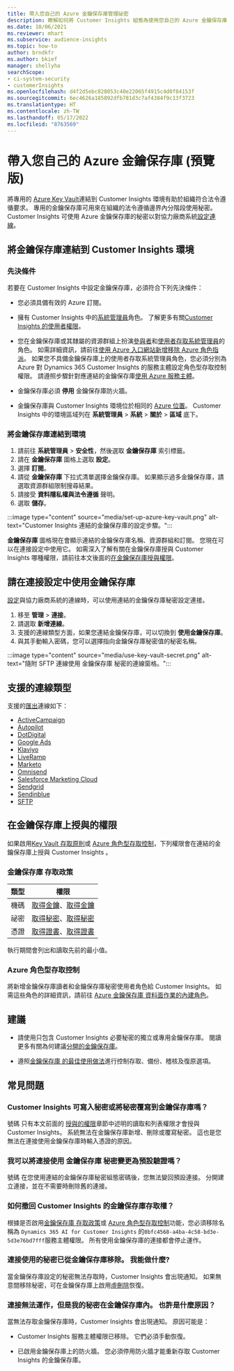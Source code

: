 ```yaml
---
title: 帶入您自己的 Azure 金鑰保存庫管理祕密
description: 瞭解如何將 Customer Insights 組態為使用您自己的 Azure 金鑰保存庫。
ms.date: 10/06/2021
ms.reviewer: mhart
ms.subservice: audience-insights
ms.topic: how-to
author: brndkfr
ms.author: bkief
manager: shellyha
searchScope:
- ci-system-security
- customerInsights
ms.openlocfilehash: d4f2d5ebc828053c40e22065f4915c4d0f84153f
ms.sourcegitcommit: 6ec4626a185892dfb781d3c7af4384f9c13f3723
ms.translationtype: HT
ms.contentlocale: zh-TW
ms.lasthandoff: 05/17/2022
ms.locfileid: "8763569"
---
```

# <a name="bring-your-own-azure-key-vault-preview"></a>帶入您自己的 Azure 金鑰保存庫 (預覽版)

將專用的 [Azure Key Vault](/azure/key-vault/general/basic-concepts)連結到 Customer Insights 環境有助於組織符合法令遵循要求。
專用的金鑰保存庫可用來在組織的法令遵循邊界內分階段使用秘密。 Customer Insights 可使用 Azure 金鑰保存庫的秘密以對協力廠商系統[設定連線](connections.md)。

## <a name="link-the-key-vault-to-the-customer-insights-environment"></a>將金鑰保存庫連結到 Customer Insights 環境

### <a name="prerequisites"></a>先決條件

若要在 Customer Insights 中設定金鑰保存庫，必須符合下列先決條件：

- 您必須具備有效的 Azure 訂閱。

- 擁有 Customer Insights 中的[系統管理員](permissions.md#admin)角色。 了解更多有關[Customer Insights 的使用者權限](permissions.md#assign-roles-and-permissions)。

- 您在金鑰保存庫或其隸屬的資源群組上扮演[參與者](/azure/role-based-access-control/built-in-roles#contributor)和[使用者存取系統管理員](/azure/role-based-access-control/built-in-roles#user-access-administrator)的角色。 如需詳細資訊，請前往[使用 Azure 入口網站新增移除 Azure 角色指派](/azure/role-based-access-control/role-assignments-portal)。 如果您不具備金鑰保存庫上的使用者存取系統管理員角色，您必須分別為 Azure 對 Dynamics 365 Customer Insights 的服務主體設定角色型存取控制權限。 請遵照步驟針對應連結的金鑰保存庫[使用 Azure 服務主體](connect-service-principal.md)。

- 金鑰保存庫必須 **停用** 金鑰保存庫防火牆。

- 金鑰保存庫與 Customer Insights 環境位於相同的 [Azure 位置](https://azure.microsoft.com/global-infrastructure/geographies/#overview)。 Customer Insights 中的環境區域列在 **系統管理員** > **系統** > **關於** > **區域** 底下。

### <a name="link-a-key-vault-to-the-environment"></a>將金鑰保存庫連結到環境

1. 請前往 **系統管理員** > **安全性**，然後選取 **金鑰保存庫** 索引標籤。
1. 請在 **金鑰保存庫** 圖格上選取 **設定**。
1. 選擇 **訂閱**。
1. 請從 **金鑰保存庫** 下拉式清單選擇金鑰保存庫。 如果顯示過多金鑰保存庫，請選取資源群組限制搜尋結果。
1. 請接受 **資料隱私權與法令遵循** 聲明。
1. 選取 **儲存**。

:::image type="content" source="media/set-up-azure-key-vault.png" alt-text="Customer Insights 連結的金鑰保存庫的設定步驟。":::

**金鑰保存庫** 圖格現在會顯示連結的金鑰保存庫名稱、資源群組和訂閱。 您現在可以在連接設定中使用它。
如需深入了解有關在金鑰保存庫授與 Customer Insights 哪種權限，請前往本文後面的[在金鑰保存庫授與權限](#permissions-granted-on-the-key-vault)。

## <a name="use-the-key-vault-in-the-connection-setup"></a>請在連接設定中使用金鑰保存庫

[設定](connections.md)與協力廠商系統的連線時，可以使用連結的金鑰保存庫秘密設定連接。

1. 移至 **管理** > **連接**。
1. 請選取 **新增連線**。
1. 支援的連線類型方面，如果您連結金鑰保存庫，可以切換到 **使用金鑰保存庫**。
1. 與其手動輸入密碼，您可以選擇指向金鑰保存庫秘密值的秘密名稱。

:::image type="content" source="media/use-key-vault-secret.png" alt-text="隨附 SFTP 連線使用 金鑰保存庫 秘密的連線窗格。":::

## <a name="supported-connection-types"></a>支援的連線類型

支援的[匯出](export-destinations.md)連線如下：

* [ActiveCampaign](export-active-campaign.md)
* [Autopilot](export-autopilot.md)
* [DotDigital](export-dotdigital.md)
* [Google Ads](export-google-ads.md)
* [Klaviyo](export-klaviyo.md)
* [LiveRamp](export-liveramp.md)
* [Marketo](export-marketo.md)
* [Omnisend](export-omnisend.md)
* [Salesforce Marketing Cloud](export-salesforce.md)
* [Sendgrid](export-sendgrid.md)
* [Sendinblue](export-sendinblue.md)
* [SFTP](export-sftp.md)

## <a name="permissions-granted-on-the-key-vault"></a>在金鑰保存庫上授與的權限

如果啟用[Key Vault 存取原則](/azure/key-vault/general/assign-access-policy?tabs=azure-portal)或 [Azure 角色型存取控制](/azure/key-vault/general/rbac-guide?tabs=azure-cli)，下列權限會在連結的金鑰保存庫上授與 Customer Insights 。

### <a name="key-vault-access-policy"></a>金鑰保存庫 存取政策

| 類型​        | 權限          |
| ----------- | -------------------- |
| 機碼         | [取得金鑰](/rest/api/keyvault/keys/get-keys/get-keys)、[取得金鑰](/rest/api/keyvault/keys/get-key/get-key)                                 |
| 祕密      | [取得秘密](/rest/api/keyvault/secrets/get-secrets/get-secrets)、[取得秘密](/rest/api/keyvault/secrets/get-secret/get-secret)                     |
| 憑證 | [取得證書](/rest/api/keyvault/certificates/get-certificates/get-certificates)、[取得證書](/rest/api/keyvault/certificates/get-certificate/get-certificate) |

執行期間會列出和讀取先前的最小值。

### <a name="azure-role-based-access-control"></a>Azure 角色型存取控制

將新增金鑰保存庫讀者和金鑰保存庫秘密使用者角色給 Customer Insights。 如需這些角色的詳細資訊，請前往 [Azure 金鑰保存庫 資料面作業的內建角色](/azure/key-vault/general/rbac-guide?tabs=azure-cli)。

## <a name="recommendations"></a>建議

- 請使用只包含 Customer Insights 必要秘密的獨立或專用金鑰保存庫。 閱讀更多有關為何建議[分開的金鑰保存庫](/azure/key-vault/general/best-practices#why-we-recommend-separate-key-vaults)。

- 遵照[金鑰保存庫 的最佳使用做法](/azure/key-vault/general/best-practices#turn-on-logging)進行控制存取、備份、稽核及復原選項。

## <a name="frequently-asked-questions"></a>常見問題

### <a name="can-customer-insights-write-secrets-or-overwrite-secrets-into-the-key-vault"></a>Customer Insights 可寫入秘密或將秘密覆寫到金鑰保存庫嗎？

號碼 只有本文前面的 [授與的權限](#permissions-granted-on-the-key-vault)章節中述明的讀取和列表權限才會授與 Customer Insights。 系統無法在金鑰保存庫新增、刪除或覆寫秘密。 這也是您無法在連接使用金鑰保存庫時輸入憑證的原因。

### <a name="can-i-change-a-connection-from-using-key-vault-secrets-to-default-authentication"></a>我可以將連接使用 金鑰保存庫 秘密變更為預設驗證嗎？

號碼 在您使用連結的金鑰保存庫秘密組態密碼後，您無法變回預設連接。 分開建立連接，並在不需要時刪除舊的連接。

### <a name="how-can-i-revoke-access-to-a-key-vault-for-customer-insights"></a>如何撤回 Customer Insights 的金鑰保存庫存取權？

根據是否啟用[金鑰保存庫 存取政策](/azure/key-vault/general/assign-access-policy?tabs=azure-portal)或 [Azure 角色型存取控制](/azure/key-vault/general/rbac-guide?tabs=azure-cli)功能，您必須移除名稱為 `Dynamics 365 AI for Customer Insights` 的`0bfc4568-a4ba-4c58-bd3e-5d3e76bd7fff`服務主體權限。 所有使用金鑰保存庫的連接都會停止運作。

### <a name="a-secret-thats-used-in-a-connection-got-removed-from-the-key-vault-what-can-i-do"></a>連接使用的秘密已從金鑰保存庫移除。 我能做什麼?

當金鑰保存庫設定的秘密無法存取時，Customer Insights 會出現通知。 如果無意間移除秘密，可在金鑰保存庫上啟用[虛刪除](/azure/key-vault/general/soft-delete-overview)恢復。

### <a name="a-connection-doesnt-work-but-my-secret-is-in-the-key-vault-what-might-be-the-cause"></a>連接無法運作，但是我的秘密在金鑰保存庫內。 也許是什麼原因？

當無法存取金鑰保存庫時，Customer Insights 會出現通知。 原因可能是：

- Customer Insights 服務主體權限已移除。 它們必須手動恢復。

- 已啟用金鑰保存庫上的防火牆。 您必須停用防火牆才能重新存取 Customer Insights 的金鑰保存庫。
